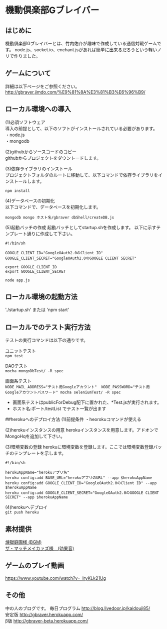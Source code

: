 機動倶楽部Gブレイバー
=======

## はじめに
機動倶楽部Gブレイバーとは、竹内佑介が趣味で作成している通信対戦ゲームです。
node.js、socket.io、enchant.jsがあれば簡単に出来るだろうという軽いノリで作りました。


## ゲームについて
詳細は以下ページをご参照ください。  
<http://gbraver.jimdo.com/%E9%81%8A%E3%81%B3%E6%96%B9/>


## ローカル環境への導入
(1)必須ソフトウェア  
導入の前提として、以下のソフトがインストールされている必要があります。  
・node.js  
・mongodb  

(2)githubからソースコードのコピー  
githubからプロジェクトをダウントードします。


(3)依存ライブラリのインストール  
プロジェクトフォルダのルートに移動して、以下コマンドで依存ライブラリをインストールします。  

`npm install`


(4)データベースの初期化  
以下コマンドで、データベースを初期化します。  

`mongodb mongo ホスト名/gbraver dbShell/createDB.js`

(5)起動バッチの作成
起動バッチとしてstartup.shを作成します。
以下に示すテンプレート通りに作成して下さい。

    #!/bin/sh

    GOOGLE_CLIENT_ID="GoogleOAuth2.0のClient ID"
    GOOGLE_CLIENT_SECRET="GoogleOAuth2.0のGOOGLE CLIENT SECRET"

    export GOOGLE_CLIENT_ID
    export GOOGLE_CLIENT_SECRET

    node app.js


## ローカル環境の起動方法
'./startup.sh'
または
'npm start'


## ローカルでのテスト実行方法
テストの実行コマンドは以下の通りです。

ユニットテスト  
`npm test`

DAOテスト  
`mocha mongoDbTest/ -R spec`

画面系テスト  
`NODE_MAIL_ADDRESS="テスト用Googleアカウント"  NODE_PASSWORD="テスト用Googleアカウントパスワード" mocha seleniumTest/ -R spec`

- 画面系テストはpublicForDebug配下に置かれた、*Test.jsが実行されます。
- ホスト名:ポート/testList でテスト一覧が出ます

##herokuへのデプロイ方法
(1)前提条件
・heorokuコマンドが使える

(2)herokuインスタンスの用意
herokuインスタンスを用意します。アドオンでMongoHqを追加して下さい。

(3)環境変数の登録
herokuに環境変数を登録します。ここでは環境変数登録バッチのテンプレートを示します。

    #!/bin/sh

    herokuAppName="herokuアプリ名"
    heroku config:add BASE_URL="herokuアプリのURL" --app $herokuAppName
    heroku config:add GOOGLE_CLIENT_ID="GoogleOAuth2.0のClient ID" --app $herokuAppName
    heroku config:add GOOGLE_CLIENT_SECRET="GoogleOAuth2.0のGOOGLE CLIENT SECRET" --app $herokuAppName


(4)herokuへデプロイ  
`git push heroku`


## 素材提供
[煉獄庭園様 (BGM)](http://www.rengoku-teien.com/)  
[ザ・マッチメイカァズ様　(効果音)](http://osabisi.sakura.ne.jp/m2/)


## ゲームのプレイ動画
<https://www.youtube.com/watch?v=_lryKLk21Ug>


## その他
中の人のブログです。 毎日プログラム  <http://blog.livedoor.jp/kaidouji85/>    
安定版 <http://gbraver.herokuapp.com/>  
β版 <http://gbraver-beta.herokuapp.com/>
